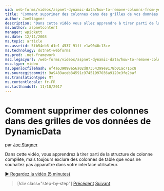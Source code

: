 ```yaml
---
uid: web-forms/videos/aspnet-dynamic-data/how-to-remove-columns-from-your-dynamicdata-data-grids
title: "Comment supprimer des colonnes dans des grilles de vos données de DynamicData | Documents Microsoft"
author: JoeStagner
description: "Dans cette vidéo vous allez apprendre à tirer parti de la structure de colonne complète, mais toujours exclure des colonnes de table que vous ne souhaitez voir apparaître dans votre interfac utilisateur..."
ms.author: aspnetcontent
manager: wpickett
ms.date: 12/11/2008
ms.topic: article
ms.assetid: 5fb54eb6-d1e1-4537-91ff-e1a9040c13ce
ms.technology: dotnet-webforms
ms.prod: .net-framework
msc.legacyurl: /web-forms/videos/aspnet-dynamic-data/how-to-remove-columns-from-your-dynamicdata-data-grids
msc.type: video
ms.openlocfilehash: ef4a639098e56a02d87354399e9178b01ac716c8
ms.sourcegitcommit: 9a9483aceb34591c97451997036a9120c3fe2baf
ms.translationtype: MT
ms.contentlocale: fr-FR
ms.lasthandoff: 11/10/2017
---
```

<a name="how-to-remove-columns-from-your-dynamicdata-data-grids"></a>Comment supprimer des colonnes dans des grilles de vos données de DynamicData
====================
par [Joe Stagner](https://github.com/JoeStagner)

Dans cette vidéo, vous apprendrez à tirer parti de la structure de colonne complète, mais toujours exclure des colonnes de table que vous ne souhaitez pas apparaître dans votre interface utilisateur.

[&#9654; Regardez la vidéo (5 minutes)](https://channel9.msdn.com/Blogs/ASP-NET-Site-Videos/how-to-remove-columns-from-your-dynamicdata-data-grids)

>[!div class="step-by-step"]
[Précédent](how-to-implement-custom-field-validation-with-imperative-logic-in-vb-or-c.md)
[Suivant](how-to-create-table-specific-custom-forms-in-an-aspnet-dynamic-data-application.md)

